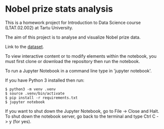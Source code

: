 # Nobel prize stats analysis

This is a homework project for Introduction to Data Science course (LTAT.02.002) at Tartu University. 

The aim of this project is to analyse and visualize Nobel prize data.

Link to the [dataset](https://nobelprize.readme.io/docs/laureate).


To view interactive content or to modify elements within the notebook, you must first clone or download the repository then run the notebook.

To run a Jupyter Notebook in a command line type in 'jupyter notebook'.


If you have Python 3 installed then run:
```
$ python3 -m venv .venv
$ source .venv/bin/activate
$ pip install -r requirements.txt
$ jupyter notebook
```

If you want to shut down the Jupyter Notebook, go to File -> Close and Halt. To shut down the notebook server, go back to the terminal and type Ctrl C -> y (for yes).
